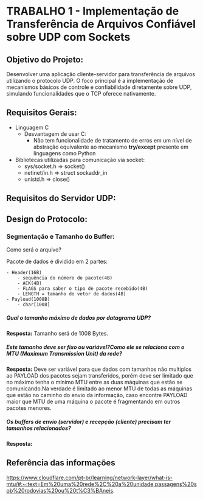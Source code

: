 # TRABALHO 1 - Implementação de Transferência de Arquivos Confiável sobre UDP com Sockets

## Objetivo do Projeto:

Desenvolver uma aplicação cliente-servidor para transferência de arquivos utilizando o protocolo UDP. O foco principal é a implementação de mecanismos básicos de controle e confiabilidade diretamente sobre UDP, simulando funcionalidades que o TCP oferece nativamente.

## Requisitos Gerais:

- Linguagem C
    - Desvantagem de usar C:
        - Não tem funcionalidade de tratamento de erros em um nível de abstração equivalente ao mecanismo **try/except** presente em linguagens como Python
- Bibliotecas utilizadas para comunicação via socket:
    - sys/socket.h => socket()
    - netinet/in.h => struct sockaddr_in
    - unistd.h     => close()

## Requisitos do Servidor UDP:

## Design do Protocolo:

### Segmentação e Tamanho do Buffer:
Como será o arquivo?

Pacote de dados é dividido em 2 partes:

    - Header(16B)
        - sequência do número do pacote(4B)
        - ACK(4B)
        - FLAGS para saber o tipo de pacote recebido(4B)
        - LENGTH = tamanho do vetor de dados(4B)
    - Payload(1008B)
        - char[1008]

##### Qual o tamanho máximo de dados por datagrama UDP?

**Resposta:** Tamanho será de 1008 Bytes.

##### Este tamanho deve ser fixo ou variável?Como ele se relaciona com o MTU (Maximum Transmission Unit) da rede?

**Resposta:** Deve ser variável para que dados com tamanhos não multiplos ao PAYLOAD dos pacotes sejam transferidos, porém deve ser limitado que no máximo tenha o mínimo MTU entre as duas máquinas que estão se comunicando.Na verdade é limitado ao menor MTU de todas as máquinas que estão no caminho do envio da informação, caso encontre PAYLOAD maior que MTU de uma máquina o pacote é fragmentando em outros pacotes menores.

##### Os buffers de envio (servidor) e recepção (cliente) precisam ter tamanhos relacionados?

**Resposta:**

## Referência das informações

https://www.cloudflare.com/pt-br/learning/network-layer/what-is-mtu/#:~:text=Em%20uma%20rede%2C%20a%20unidade,passagens%20sob%20rodovias%20ou%20t%C3%BAneis.

